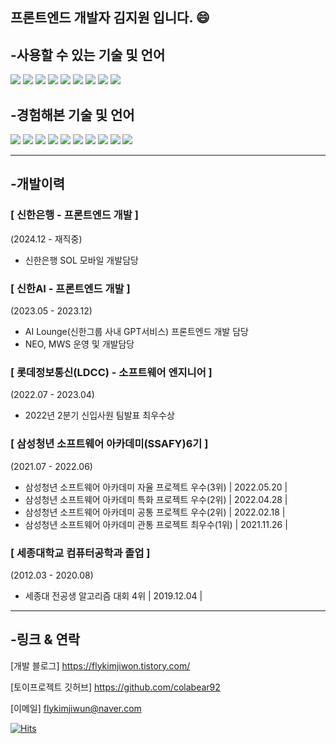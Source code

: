 프론트엔드 개발자 김지원 입니다. 😄
---
## -사용할 수 있는 기술 및 언어
<div align="left">
  <img src="https://img.shields.io/badge/react-61DAFB?style=flat&logo=react&logoColor=white">
<img src="https://img.shields.io/badge/next-000000?style=flat&logo=nextdotjs&logoColor=white">
<img src="https://img.shields.io/badge/vue-4FC08D?style=flat&logo=vuedotjs&logoColor=white">
  <img src="https://img.shields.io/badge/bootstrap-7952B3?style=flat&logo=bootstrap&logoColor=white">
  <img src="https://img.shields.io/badge/mui-007FFF?style=flat&logo=mui&logoColor=white">
  <img src="https://img.shields.io/badge/javascript-F7DF1E?style=flat&logo=JavaScript&logoColor=white">
<img src="https://img.shields.io/badge/html5-E34F26?style=flat&logo=html5&logoColor=white">
<img src="https://img.shields.io/badge/css3-1572B6?style=flat&logo=css3&logoColor=white">
<img src="https://img.shields.io/badge/python-3776AB?style=flat&logo=python&logoColor=white">
</div>

## -경험해본 기술 및 언어
<div align="left">
<img src="https://img.shields.io/badge/django-092E20?style=flat&logo=django&logoColor=white">
  <img src="https://img.shields.io/badge/SpringBoot-6DB33F?style=flat&logo=SpringBoot&logoColor=white">
  <img src="https://img.shields.io/badge/Socket.io-010101?style=flat&logo=Socket.io&logoColor=white">
  <img src="https://img.shields.io/badge/mongodb-47A248?style=flat&logo=mongodb&logoColor=white">
<img src="https://img.shields.io/badge/firebase-FFCA28?style=flat&logo=firebase&logoColor=white">
<img src="https://img.shields.io/badge/flutter-02569B?style=flat&logo=flutter&logoColor=white">
  <img src="https://img.shields.io/badge/aws-FF9900?style=flat&logo=amazonec2&logoColor=white">
<img src="https://img.shields.io/badge/mysql-4479A1?style=flat&logo=mysql&logoColor=white">
<img src="https://img.shields.io/badge/c-A8B9CC?style=flat&logo=c&logoColor=white">
<img src="https://img.shields.io/badge/JAVA-4FC08D?style=flat&logo=&logoColor=white">
</div>

---
## -개발이력
### [ 신한은행 - 프론트엔드 개발 ]
(2024.12 - 재직중)
- 신한은행 SOL 모바일 개발담당

### [ 신한AI - 프론트엔드 개발 ]
(2023.05 - 2023.12)
- AI Lounge(신한그룹 사내 GPT서비스) 프론트엔드 개발 담당
- NEO, MWS 운영 및 개발담당

### [ 롯데정보통신(LDCC) - 소프트웨어 엔지니어 ]
(2022.07 - 2023.04)
- 2022년 2분기 신입사원 팀발표 최우수상


### [ 삼성청년 소프트웨어 아카데미(SSAFY)6기 ]
(2021.07 - 2022.06)
- 삼성청년 소프트웨어 아카데미 자율 프로젝트 우수(3위) | 2022.05.20 |
- 삼성청년 소프트웨어 아카데미 특화 프로젝트 우수(2위) | 2022.04.28 |
- 삼성청년 소프트웨어 아카데미 공통 프로젝트 우수(2위) | 2022.02.18 |
- 삼성청년 소프트웨어 아카데미 관통 프로젝트 최우수(1위) | 2021.11.26 |


### [ 세종대학교 컴퓨터공학과 졸업 ]
(2012.03 - 2020.08)
- 세종대 전공생 알고리즘 대회 4위 | 2019.12.04 |

---
## -링크 & 연락
[개발 블로그]
https://flykimjiwon.tistory.com/

[토이프로젝트 깃허브]
https://github.com/colabear92

[이메일]
flykimjiwun@naver.com

[![Hits](https://hits.seeyoufarm.com/api/count/incr/badge.svg?url=https%3A%2F%2Fgithub.com%2Fflykimjiwon%2Fhit-counter&count_bg=%23A7B899&title_bg=%23555555&icon=&icon_color=%23E7E7E7&title=hits&edge_flat=false)](https://hits.seeyoufarm.com)

